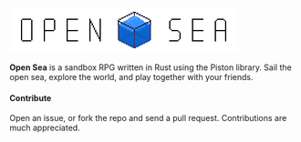 ![Open Sea](/assets/logo_scaled.png)

**Open Sea** is a sandbox RPG written in Rust using the Piston library. Sail
the open sea, explore the world, and play together with your friends.



#### Contribute ####

Open an issue, or fork the repo and send a pull request. Contributions are much
appreciated.
